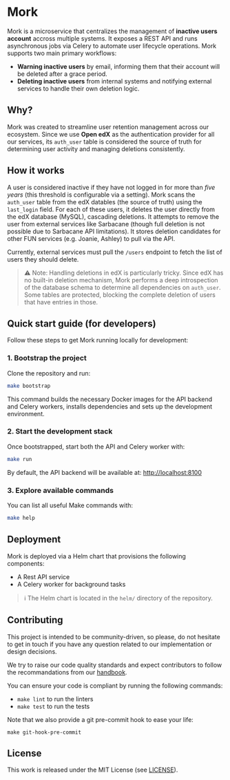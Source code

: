 # Mork

Mork is a microservice that centralizes the management of **inactive users account** accross multiple systems. It exposes a REST API and runs asynchronous jobs via Celery to automate user lifecycle operations.
Mork supports two main primary workflows:
- **Warning inactive users** by email, informing them that their account will be deleted after a grace period.
- **Deleting inactive users** from internal systems and notifying external services to handle their own deletion logic.

## Why?

Mork was created to streamline user retention management across our ecosystem. Since we use **Open edX** as the authentication provider for all our services, its `auth_user` table is considered the source of truth for determining user activity and managing deletions consistently.

## How it works

A user is considered inactive if they have not logged in for more than *five years* (this threshold is configurable via a setting).
Mork scans the `auth_user` table from the edX datables (the source of truth) using the `last_login` field.
For each of these users, it deletes the user directly from the edX database (MySQL), cascading deletions. It attempts to remove the user from external services like Sarbacane (though full deletion is not possible due to Sarbacane API limitations).
It stores deletion candidates for other FUN services (e.g. Joanie, Ashley) to pull via the API.

Currently, external services must pull the `/users` endpoint to fetch the list of users they should delete.


> ⚠️ Note: Handling deletions in edX is particularly tricky. Since edX has no built-in deletion mechanism, Mork performs a deep introspection of the database schema to determine all dependencies on `auth_user`. Some tables are protected, blocking the complete deletion of users that have entries in those.

## Quick start guide (for developers)

Follow these steps to get Mork running locally for development:

### 1. Bootstrap the project

Clone the repository and run:

```bash
make bootstrap
```

This command builds the necessary Docker images for the API backend and Celery workers, installs dependencies and sets up the development environment.

### 2. Start the development stack

Once bootstrapped, start both the API and Celery worker with:
```bash
make run
```

By default, the API backend will be available at:
[http://localhost:8100](http://localhost:8100)


### 3. Explore available commands

You can list all useful Make commands with:
```bash
make help
```


## Deployment

Mork is deployed via a Helm chart that provisions the following components:
- A Rest API service
- A Celery worker for background tasks

> ℹ️ The Helm chart is located in the `helm/` directory of the repository.

## Contributing

This project is intended to be community-driven, so please, do not hesitate to
get in touch if you have any question related to our implementation or design
decisions.

We try to raise our code quality standards and expect contributors to follow
the recommandations from our
[handbook](https://handbook.openfun.fr).

You can ensure your code is compliant by running the following commands:

- `make lint` to run the linters
- `make test` to run the tests

Note that we also provide a git pre-commit hook to ease your life:
```
make git-hook-pre-commit
```

## License

This work is released under the MIT License (see [LICENSE](./LICENSE.md)).
